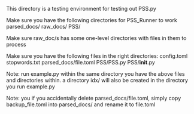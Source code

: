 This directory is a testing environment for testing out PSS.py

Make sure you have the following directories for PSS_Runner to work
  parsed_docs/
  raw_docs/
  PSS/

Make sure raw_doc/s has some one-level directories with files in them
  to process

Make sure you have the following files in the right directories:
  config.toml
  stopwords.txt
  parsed_docs/file.toml
  PSS/PSS.py
  PSS/__init__.py

Note: run example.py within the same directory you have the above
  files and directories within.  a directory idx/ will also be 
  created in the directory you run example.py

Note: you if you accidentally delete parsed_docs/file.toml, simply
  copy backup_file.toml into parsed_docs/ and rename it to file.toml


